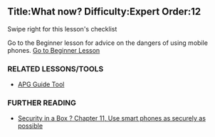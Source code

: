 Title:What now?
Difficulty:Expert
Order:12
---
Swipe right for this lesson's checklist

Go to the Beginner lesson for advice on the dangers of using mobile phones.
[Go to Beginner Lesson](umbrella://lesson/mobile-phones/0)

### RELATED LESSONS/TOOLS

*   [APG Guide Tool](umbrella://lesson/k9-&-apg)

### FURTHER READING

*   [Security in a Box ? Chapter 11, Use smart phones as securely as possible](https://securityinabox.org/en/guide/smartphones)